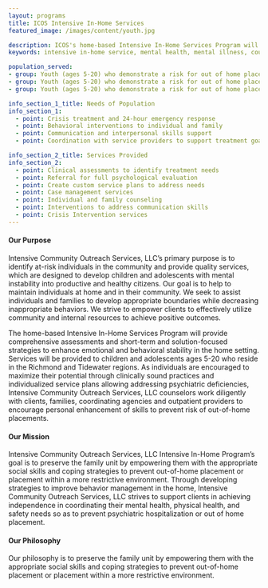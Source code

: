```yaml
---
layout: programs
title: ICOS Intensive In-Home Services
featured_image: /images/content/youth.jpg

description: ICOS's home-based Intensive In-Home Services Program will provide comprehensive assessments and short-term and solution-focused strategies to enhance emotional and behavioral stability in the home setting. 
keywords: intensive in-home service, mental health, mental illness, counselors, youth intensive in-home service

population_served:
- group: Youth (ages 5-20) who demonstrate a risk for out of home placement, psychiatric hospitalization or social isolation.
- group: Youth (ages 5-20) who demonstrate a risk for out of home placement, psychiatric hospitalization or social isolation.
- group: Youth (ages 5-20) who demonstrate a risk for out of home placement, psychiatric hospitalization or social isolation.

info_section_1_title: Needs of Population
info_section_1:
  - point: Crisis treatment and 24-hour emergency response
  - point: Behavioral interventions to individual and family
  - point: Communication and interpersonal skills support
  - point: Coordination with service providers to support treatment goals

info_section_2_title: Services Provided
info_section_2:
  - point: Clinical assessments to identify treatment needs
  - point: Referral for full psychological evaluation
  - point: Create custom service plans to address needs
  - point: Case management services
  - point: Individual and family counseling
  - point: Interventions to address communication skills
  - point: Crisis Intervention services
---
```


#### Our Purpose ####

Intensive Community Outreach Services, LLC’s primary purpose is to identify at-risk individuals in the community and provide quality services, which are designed to develop children and adolescents with mental instability into productive and healthy citizens. Our goal is to help to maintain individuals at home and in their community.  We seek to assist individuals and families to develop appropriate boundaries while decreasing inappropriate behaviors. We strive to empower clients to effectively utilize community and internal resources to achieve positive outcomes. 

The home-based Intensive In-Home Services Program will provide comprehensive assessments and short-term and solution-focused strategies to enhance emotional and behavioral stability in the home setting. Services will be provided to children and adolescents ages 5-20 who reside in the Richmond and Tidewater regions.  As individuals are encouraged to maximize their potential through clinically sound practices and individualized service plans allowing addressing psychiatric deficiencies, Intensive Community Outreach Services, LLC counselors work diligently with clients, families, coordinating agencies and outpatient providers to encourage personal enhancement of skills to prevent risk of out-of-home placements.

#### Our Mission ####

Intensive Community Outreach Services, LLC Intensive In-Home Program’s goal is to preserve the family unit by empowering them with the appropriate social skills and coping strategies to prevent out-of-home placement or placement within a more restrictive environment. Through developing strategies to improve behavior management in the home, Intensive Community Outreach Services, LLC strives to support clients in achieving independence in coordinating their mental health, physical health, and safety needs so as to prevent psychiatric hospitalization or out of home placement.

#### Our Philosophy ####

Our philosophy is to preserve the family unit by empowering them with the appropriate social skills and coping strategies to prevent out-of-home placement or placement within a more restrictive environment.